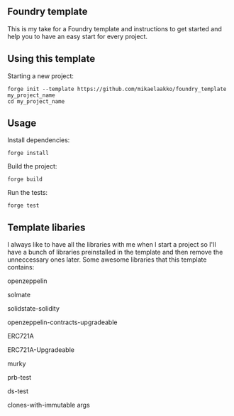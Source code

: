 ## Foundry template

This is my take for a Foundry template and instructions to get started and help you to have an easy start for every project.

## Using this template

Starting a new project:

```
forge init --template https://github.com/mikaelaakko/foundry_template my_project_name
cd my_project_name
```

## Usage

Install dependencies:

```
forge install
```

Build the project:

```
forge build
```

Run the tests:

```
forge test
```

## Template libaries

I always like to have all the libraries with me when I start a project so I'll have a bunch of libraries preinstalled in the template and then remove the unneccessary ones later. Some awesome libraries that this template contains:

openzeppelin

solmate

solidstate-solidity

openzeppelin-contracts-upgradeable

ERC721A

ERC721A-Upgradeable

murky

prb-test

ds-test

clones-with-immutable args
